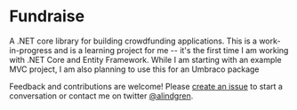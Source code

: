 # Fundraise
A .NET core library for building crowdfunding applications.  This is a work-in-progress and is a learning project for me -- it's the first time I am working with .NET Core and Entity Framework.  While I am starting with an example MVC project, I am also planning to use this for an Umbraco package

Feedback and contributions are welcome! Please [create an issue](https://github.com/alindgren/Fundraise/issues/new) to start a conversation or contact me on twitter [@alindgren](https://twitter.com/alindgren).

